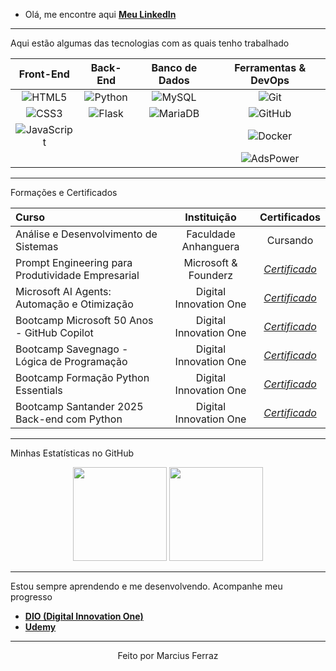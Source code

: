 - Olá, me encontre aqui **[Meu LinkedIn](https://www.linkedin.com/in/marcius-ferraz/)**

---
Aqui estão algumas das tecnologias com as quais tenho trabalhado

| Front-End | Back-End | Banco de Dados | Ferramentas & DevOps |
| :---: | :---: | :---: | :---: |
| ![HTML5](https://img.shields.io/badge/-HTML5-E34F26?style=for-the-badge&logo=html5&logoColor=white) | ![Python](https://img.shields.io/badge/-Python-3776AB?style=for-the-badge&logo=python&logoColor=white) | ![MySQL](https://img.shields.io/badge/-MySQL-4479A1?style=for-the-badge&logo=mysql&logoColor=white) | ![Git](https://img.shields.io/badge/-Git-F05032?style=for-the-badge&logo=git&logoColor=white) |
| ![CSS3](https://img.shields.io/badge/-CSS3-1572B6?style=for-the-badge&logo=css3&logoColor=white) | ![Flask](https://img.shields.io/badge/-Flask-000000?style=for-the-badge&logo=flask&logoColor=white) | ![MariaDB](https://img.shields.io/badge/-MariaDB-003545?style=for-the-badge&logo=mariadb&logoColor=white) | ![GitHub](https://img.shields.io/badge/-GitHub-181717?style=for-the-badge&logo=github&logoColor=white) |
| ![JavaScript](https://img.shields.io/badge/-JavaScript-F7DF1E?style=for-the-badge&logo=javascript&logoColor=black) | | | ![Docker](https://img.shields.io/badge/-Docker-2496ED?style=for-the-badge&logo=docker&logoColor=white) |
| | | | ![AdsPower](https://img.shields.io/badge/-AdsPower-2C71F0?style=for-the-badge) |

---

Formações e Certificados

| Curso | Instituição | Certificados |
| :--- | :---: | :---: |
| Análise e Desenvolvimento de Sistemas | Faculdade Anhanguera | Cursando |
| Prompt Engineering para Produtividade Empresarial | Microsoft & Founderz | *[Certificado](https://github.com/ferrazmarcius/ferrazmarcius/blob/2ba3c2a79b2bb5428a6280a27b51d63383878e5f/assets/Prompting%20Respons%C3%A1vel%20Maximizar%20a%20IA%20no%20Neg%C3%B3cio.pdf)* |
| Microsoft AI Agents: Automação e Otimização | Digital Innovation One | *[Certificado](https://hermes.dio.me/certificates/VSMTLRF3.pdf)* |
| Bootcamp Microsoft 50 Anos - GitHub Copilot | Digital Innovation One | *[Certificado](https://hermes.dio.me/certificates/SLMCAVRL.pdf)* |
| Bootcamp Savegnago - Lógica de Programação | Digital Innovation One | *[Certificado](https://hermes.dio.me/certificates/YO3XCYYP.pdf)* |
| Bootcamp Formação Python Essentials | Digital Innovation One | *[Certificado](https://hermes.dio.me/certificates/HQOLGOA3.pdf)* |
| Bootcamp Santander 2025 Back-end com Python | Digital Innovation One | *[Certificado](https://hermes.dio.me/certificates/FXRXC86B.pdf)* |
---

Minhas Estatísticas no GitHub

<p align="center">
  <img height="150em" src="https://github-readme-stats.vercel.app/api?username=ferrazmarcius&show_icons=true&theme=dracula&include_all_commits=true&count_private=true"/>
  <img height="150em" src="https://github-readme-stats.vercel.app/api/top-langs/?username=ferrazmarcius&layout=compact&langs_count=7&theme=dracula"/>
</p>

---

Estou sempre aprendendo e me desenvolvendo. Acompanhe meu progresso

- **[DIO (Digital Innovation One)](https://www.dio.me/users/mferraz_xmi)**
- **[Udemy](https://www.udemy.com/user/marcius-silva-ferraz/)**

---

<div align="center">
  <p>Feito por Marcius Ferraz</p>
</div>
